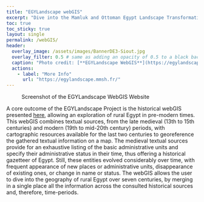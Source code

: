 ```yaml
---
title: "EGYLandscape webGIS"
excerpt: "Dive into the Mamluk and Ottoman Egypt Landscape Transformations"
toc: true
toc_sticky: true
layout: single
permalink: /webGIS/
header:
  overlay_image: /assets/images/BannerDE3-Siout.jpg
  overlay_filter: 0.5 # same as adding an opacity of 0.5 to a black background
  caption: "Photo credit: [**EGYLandscape WebGIS**](https://egylandscape.mmsh.fr/))"
  actions:
    - label: "More Info"
      url: "https://egylandscape.mmsh.fr/"
---
```


<figure class="align-center">
  <img src="{{ site.url }}{{ site.baseurl }}/assets/images/WebGISScreenshot.png" alt="">
  <figcaption>Screenshot of the EGYLandscape WebGIS Website</figcaption>
</figure> 

A core outcome of the EGYLandscape Project is the historical webGIS presented [here](https://egylandscape.mmsh.fr/), allowing an exploration of rural Egypt in pre-modern times. This webGIS combines textual sources, from the late medieval (13th to 15th centuries) and modern (19th to mid-20th century) periods, with cartographic resources available for the last two centuries to georeference the gathered textual information on a map. The medieval textual sources provide for an exhaustive listing of the basic administrative units and specify their administrative status in their time, thus offering a historical gazetteer of Egypt. Still, these entities evolved considerably over time, with frequent appearance of new places or administrative units, disappearance of existing ones, or change in name or status. The webGIS allows the user to dive into the geography of rural Egypt over seven centuries, by merging in a single place all the information across the consulted historical sources and, therefore, time-periods.
